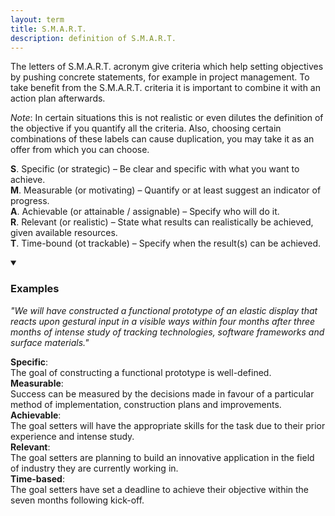 ```yaml
---
layout: term
title: S.M.A.R.T.
description: definition of S.M.A.R.T. 
---
```

The letters of S.M.A.R.T. acronym give criteria which help setting objectives by pushing concrete statements, for example in project management. To take benefit from the S.M.A.R.T. criteria it is important to combine it with an action plan afterwards.  

*Note*: In certain situations this is not realistic or even dilutes the definition of the objective if you quantify all the criteria. Also, choosing certain combinations of these labels can cause duplication, you may take it as an offer from which you can choose. 

**S**. Specific (or strategic) – Be clear and specific with what you want to achieve.  
**M**. Measurable (or motivating) – Quantify or at least suggest an indicator of progress.   
**A**. Achievable (or attainable / assignable) – Specify who will do it.  
**R**. Relevant (or realistic) – State what results can realistically be achieved, given available resources.  
**T**. Time-bound (ot trackable) – Specify when the result(s) can be achieved.  

<details markdown="1" open>
<summary><h3>Examples</h3></summary> 

*"We will have constructed a functional prototype of an elastic display that reacts upon gestural input in a visible ways within four months after three months of intense study of tracking technologies, software frameworks and surface materials."*

**Specific**:  
The goal of constructing a functional prototype is well-defined.  
**Measurable**:  
Success can be measured by the decisions made in favour of a particular method of implementation, construction plans and improvements.  
**Achievable**:  
The goal setters will have the appropriate skills for the task due to their prior experience and intense study.  
**Relevant**:  
The goal setters are planning to build an innovative application in the field of industry they are currently working in.  
**Time-based**:  
The goal setters have set a deadline to achieve their objective within the seven months following kick-off.  

</details>



